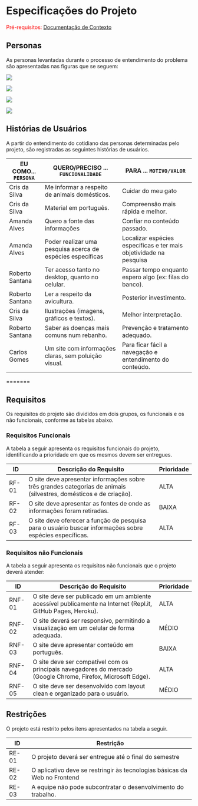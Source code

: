 # Especificações do Projeto

<span style="color:red">Pré-requisitos: <a href="1-Documentação de Contexto.md"> Documentação de Contexto</a></span>

## Personas

As personas levantadas durante o processo de entendimento do problema são apresentadas nas figuras que se seguem:	

  <img src="../src/img/Amanda-alves.png">
<p>
  </p> <img src="../src/img/Carlos-gomes.png">
<p>
  </p> <img src="../src/img/Roberto-santana.png">
<p>
  </p> <img src="../src/img/Cris-da-Silva.png"> 
<p>

## Histórias de Usuários

A partir do entendimento do cotidiano das personas determinadas pelo projeto, são registradas as seguintes histórias de usuários.


|EU COMO... `PERSONA`| QUERO/PRECISO ... `FUNCIONALIDADE`|  PARA ... `MOTIVO/VALOR`|
|--------------------|----------------------------------------|-------------------------|
|   Cris da Silva    |Me informar a respeito de animais domésticos.|Cuidar do meu gato|
|   Cris da Silva    |Material em português.|Compreensão mais rápida e melhor.|
|   Amanda Alves     |Quero a fonte das informações|Confiar no conteúdo passado.|Confiar no conteúdo passado.|
|   Amanda Alves     |Poder realizar uma pesquisa acerca de espécies específicas|Localizar espécies específicas e ter mais objetividade na pesquisa|
|   Roberto Santana  |Ter acesso tanto no desktop, quanto no celular.|Passar tempo enquanto espero algo (ex: filas do banco).|
|   Roberto Santana  |Ler a respeito da avicultura.|Posterior investimento.|
|   Cris da Silva    |Ilustrações (imagens, gráficos e textos).|Melhor interpretação.|
|   Roberto Santana  |Saber as doenças mais comuns num rebanho.|Prevenção e tratamento adequado.|
|   Carlos Gomes     |Um site com informações claras, sem poluição visual.|Para ficar fácil a navegação e entendimento do conteúdo.|
=======


## Requisitos

Os requisitos do projeto são divididos em dois grupos, os funcionais e os não funcionais, conforme as tabelas abaixo.

### Requisitos Funcionais
A tabela a seguir apresenta os requisitos funcionais do projeto, identificando a prioridade em que os mesmos devem ser entregues.


|ID    | Descrição do Requisito  | Prioridade |
|------|-----------------------------------------|----|
|RF-01|O site deve apresentar informações sobre três grandes categorias de animais (silvestres, domésticos e de criação).| ALTA | 
|RF-02|O site deve apresentar as fontes de onde as informações foram retiradas.| BAIXA |
|RF-03|O site deve oferecer a função de pesquisa para o usuário buscar informações sobre espécies específicas.| ALTA |


### Requisitos não Funcionais
A tabela a seguir apresenta os requisitos não funcionais que o projeto deverá atender:

| ID     | Descrição do Requisito                                                                                        | Prioridade |
| ------ | ------------------------------------------------------------------------------------------------------------- | ---------- |
| RNF-01 | O site deve ser publicado em um ambiente acessível publicamente na Internet (Repl.it, GitHub Pages, Heroku).  | ALTA       |
| RNF-02 | O site deverá ser responsivo, permitindo a visualização em um celular de forma adequada.                      | MÉDIO      |
| RNF-03 | O site deve apresentar conteúdo em português.                                                                 | BAIXA      |
| RNF-04 | O site deve ser compatível com os principais navegadores do mercado (Google Chrome, Firefox, Microsoft Edge). | ALTA       |
| RNF-05 | O site deve ser desenvolvido com layout clean e organizado para o usuário.                                    | MÉDIO      |

## Restrições

O projeto está restrito pelos itens apresentados na tabela a seguir.

| ID    | Restrição                                                                 |
| ----- | ------------------------------------------------------------------------- |
| RE-01 | O projeto deverá ser entregue até o final do semestre                     |
| RE-02 | O aplicativo deve se restringir às tecnologias básicas da Web no Frontend |
| RE-03 | A equipe não pode subcontratar o desenvolvimento do trabalho.             |

